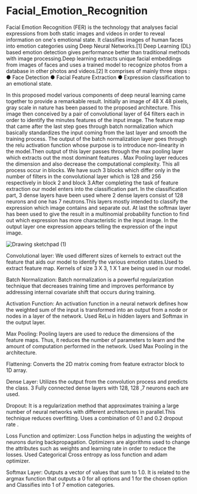 # Facial_Emotion_Recognition

Facial Emotion Recognition (FER) is the technology that analyses facial expressions from both
static images and videos in order to reveal information on one's emotional state. It classifies
images of human faces into emotion categories using Deep Neural Networks.[1] Deep Learning
(DL) based emotion detection gives performance better than traditional methods with image
processing.Deep learning extracts unique facial embeddings from images of faces and uses a
trained model to recognize photos from a database in other photos and videos.[2]
It comprises of mainly three steps :
● Face Detection
● Facial Feature Extraction
● Expression classification to an emotional state.

In this proposed model various components of deep neural learning came together to provide a
remarkable result. Initially an image of 48 X 48 pixels, gray scale in nature has been passed to
the proposed architecture. This image then conceived by a pair of convolutional layer of 64
filters each in order to identify the minutes features of the input image. The feature map that
came after the last step goes through batch normalization which basically standardizes the
input coming from the last layer and smooth the training process. The output of the batch
normalization layer goes through the relu activation function whose purpose is to introduce
non-linearity in the model.Then output of this layer passes through the max pooling layer which
extracts out the most dominant features . Max Pooling layer reduces the dimension and also
decrease the computational complexity.
This all process occur in blocks. We have such 3 blocks which differ only in the number of filters
in the convolutional layer which is 128 and 256 respectively in block 2 and block 3.After
completing the task of feature extraction our model enters into the classification part. In the
classification part, 3 dense layers have been used where 2 dense layers consist of 128 neurons
and one has 7 neutrons.This layers mostly intended to classify the expression which image
contains and separate out. At last the softmax layer has been used to give the result in a
multinomial probability function to find out which expression has more characteristic in the input
image. In the output layer one expression appears telling the expression of the input image.

![Drawing sketchpad (1)](https://user-images.githubusercontent.com/71483319/169095921-b456e795-164a-4551-8ab9-a91e14a360cc.jpeg)

Convolutional layer: We used different sizes of kernels to extract out the feature that aids our
model to identify the various emotion states.Used to extract feature map. Kernels of size 3 X 3,
1 X 1 are being used in our model.

Batch Normalization: Batch normalization is a powerful regularization technique that decreases
training time and improves performance by addressing internal covariate shift that occurs during
training.

Activation Function: An activation function in a neural network defines how the weighted sum of
the input is transformed into an output from a node or nodes in a layer of the network. Used
ReLu in hidden layers and Softmax in the output layer.

Max Pooling: Pooling layers are used to reduce the dimensions of the feature maps. Thus, it
reduces the number of parameters to learn and the amount of computation performed in the
network. Used Max Pooling in the architecture.

Flattening: Converts the 2D matrix coming from feature extractor block to 1D array.

Dense Layer: Utilizes the output from the convolution process and predicts the class. 3 Fully
connected dense layers with 128, 128 ,7 neurons each are used.

Dropout: It is a regularization method that approximates training a large number of neural
networks with different architectures in parallel.This technique reduces overfitting. Uses a
combination of 0.1 and 0.2 dropout rate .

Loss Function and optimizer: Loss Function helps in adjusting the weights of neurons during
backpropagation. Optimizers are algorithms used to change the attributes such as weights and
learning rate in order to reduce the losses. Used Categorical Cross entropy as loss function and
adam optimizer.

Softmax Layer: Outputs a vector of values that sum to 1.0. It is related to the argmax function
that outputs a 0 for all options and 1 for the chosen option and Classifies into 1 of 7 emotion
categories.
